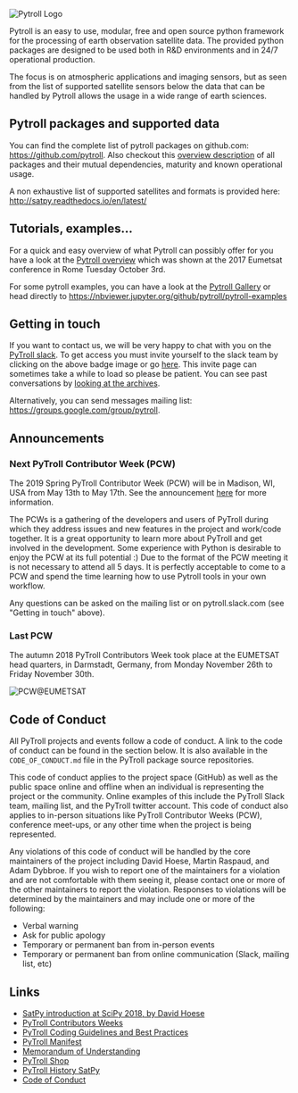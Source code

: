 ![Pytroll Logo](https://raw.githubusercontent.com/pytroll/pytroll/master/web/source/images/pytroll_dark_small.png)

Pytroll is an easy to use, modular, free and open source python framework for the processing of earth observation satellite data. The provided python packages are designed to be used both in R&D environments and in 24/7 operational production.

The focus is on atmospheric applications and imaging sensors, but as seen from the list of supported satellite sensors below the data that can be handled by Pytroll allows the usage in a wide range of earth sciences.

## Pytroll packages and supported data

You can find the complete list of pytroll packages on github.com: <https://github.com/pytroll>.
Also checkout this [overview description](pytroll_packages_overview.md) of all packages and their mutual 
dependencies, maturity and known operational usage.

A non exhaustive list of supported satellites and formats is provided here: <http://satpy.readthedocs.io/en/latest/>

## Tutorials, examples...

For a quick and easy overview of what Pytroll can possibly offer for you have a look at the [Pytroll overview](https://docs.google.com/presentation/d/10QSq6H0QL4WruEiY-1TU4Rk-f05QzZOZ1UoD9adx9ow/edit?usp=sharing) which was shown at the 2017 Eumetsat conference in Rome Tuesday October 3rd.

For some pytroll examples, you can have a look at the [Pytroll Gallery](gallery.md) or head directly to <https://nbviewer.jupyter.org/github/pytroll/pytroll-examples>

## Getting in touch

<script async defer src="https://pytrollslackin.herokuapp.com/slackin.js"></script>

If you want to contact us, we will be very happy to chat with you on the [PyTroll slack](https://pytroll.slack.com).
To get access you must invite yourself to the slack team by clicking on the
above badge image or go [here](https://pytrollslackin.herokuapp.com/). This
invite page can sometimes take a while to load so please be patient.
You can see past conversations by
[looking at the archives](https://pytroll.slackarchive.io).

Alternatively, you can send messages mailing list: <https://groups.google.com/group/pytroll>.

## Announcements

### Next PyTroll Contributor Week (PCW)

The 2019 Spring PyTroll Contributor Week (PCW) will be in Madison, WI, USA from May 13th to May 17th. See
the announcement [here](https://go.wisc.edu/ty79a6) for more information.

The PCWs is a gathering of the developers and users of PyTroll during which they address issues and new features in 
the project and work/code together. It is a great opportunity to learn more about PyTroll and get involved in 
the development. Some experience with Python is desirable to enjoy the PCW at its full potential :) Due to the format
of the PCW meeting it is not necessary to attend all 5 days. It is perfectly acceptable to come to a PCW and spend
the time learning how to use Pytroll tools in your own workflow.

Any questions can be asked on the mailing list or on pytroll.slack.com (see "Getting in touch" above).

### Last PCW

The autumn 2018 PyTroll Contributors Week took place at the EUMETSAT head quarters, in Darmstadt, Germany, 
from Monday November 26th to Friday November 30th.

![PCW@EUMETSAT](https://pbs.twimg.com/media/DtLsFVlW0AAjZPQ.jpg:large)

## Code of Conduct

All PyTroll projects and events follow a code of conduct. A link to the code
of conduct can be found in the section below. It is also available in the
``CODE_OF_CONDUCT.md`` file in the PyTroll package source repositories.

This code of conduct applies to the
project space (GitHub) as well as the public space online and offline when
an individual is representing the project or the community. Online examples
of this include the PyTroll Slack team, mailing list, and the PyTroll twitter
account. This code of conduct also applies to in-person situations like
PyTroll Contributor Weeks (PCW), conference meet-ups, or any other time when
the project is being represented.

Any violations of this code of conduct will be handled by the core maintainers
of the project including David Hoese, Martin Raspaud, and Adam Dybbroe.
If you wish to report one of the maintainers for a violation and are
not comfortable with them seeing it, please contact one or more of the other
maintainers to report the violation. Responses to violations will be
determined by the maintainers and may include one or more of the following:

- Verbal warning
- Ask for public apology
- Temporary or permanent ban from in-person events
- Temporary or permanent ban from online communication (Slack, mailing list, etc)

## Links

- [SatPy introduction at SciPy 2018, by David Hoese](https://www.youtube.com/watch?v=G-fz8L9xHIs)
- [PyTroll Contributors Weeks](workshops.md)
- [PyTroll Coding Guidelines and Best Practices](guidelines.md)
- [PyTroll Manifest](manifest.md)
- [Memorandum of Understanding](pytroll_mou_20170222.pdf)
- [PyTroll Shop](http://pytroll.spreadshirt.net/)
- [PyTroll History SatPy](https://youtu.be/eBQi2G_fqXQ)
- [Code of Conduct](CODE_OF_CONDUCT.md)
